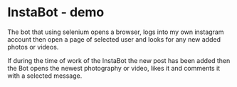 # InstaBot - demo

The bot that using selenium opens a browser, logs into my own instagram account then open a page of selected user and looks for any new added photos or videos.

If during the time of work of the InstaBot the new post has been added then the Bot opens the newest photography or video, likes it and comments it with a selected message.

